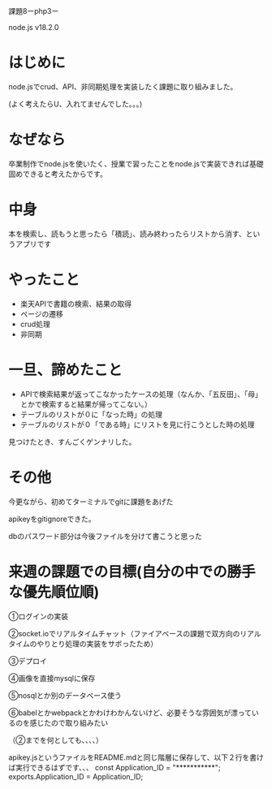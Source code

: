 課題8ーphp3ー

node.js v18.2.0

<h1>はじめに</h1>
<p>node.jsでcrud、API、非同期処理を実装したく課題に取り組みました。<p>
<p>(よく考えたらU、入れてませんでした。。。)</p>

<h1>なぜなら</h1>
<p>卒業制作でnode.jsを使いたく、授業で習ったことをnode.jsで実装できれば基礎固めできると考えたからです。</p>

<h1>中身</h1>
<p>本を検索し、読もうと思ったら「積読」、読み終わったらリストから消す、というアプリです</p>

<h1>やったこと</h1>
<ul>
  <li>楽天APIで書籍の検索、結果の取得</li>
  <li>ページの遷移</li>
  <li>crud処理</li>
  <li>非同期</li>
</ul>

<h1>一旦、諦めたこと</h1>
<ul>
  <li>APIで検索結果が返ってこなかったケースの処理（なんか、「五反田」、「母」とかで検索すると結果が帰ってこない。）</li>
  <li>テーブルのリストが０に「なった時」の処理</li>
  <li>テーブルのリストが０「である時」にリストを見に行こうとした時の処理</li>
</ul>
<p>見つけたとき、すんごくゲンナリした。</p>

<h1>その他</h1>
<p>今更ながら、初めてターミナルでgitに課題をあげた</p>
<p>apikeyをgitignoreできた。</p>
<p>dbのパスワード部分は今後ファイルを分けて書こうと思った</p>

<h1>来週の課題での目標(自分の中での勝手な優先順位順)</h1>
<p>①ログインの実装</p>
<p>②socket.ioでリアルタイムチャット（ファイアベースの課題で双方向のリアルタイムのやりとり処理の実装をサボったため）</p>
<p>③デプロイ</p>
<p>④画像を直接mysqlに保存</p>
<p>⑤nosqlとか別のデータベース使う</p>
<p>⑥babelとかwebpackとかわけわかんないけど、必要そうな雰囲気が漂っているのを感じたので取り組みたい</p>
<p>（②までを何としても、、、、）</p>



apikey.jsというファイルをREADME.mdと同じ階層に保存して、以下２行を書けば実行できるはずです、、、
const Application_ID = "***********";
exports.Application_ID = Application_ID;


